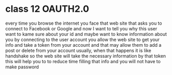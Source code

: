 # class 12 OAUTH2.0

every time you browse the internet you face that web site that asks you to connect to Facebook or Google and now I want to tell you why this user want to kame sure about your id and maybe want to know information about you by connecting to the user account you allow the web site to get your info and take a token from your account and that may allow them to add a post or delete from your account usually, when that happens it is like handshake so the web site will take the necessary information by that token this will help you to to reduce time filling that info and you will not have to make password 